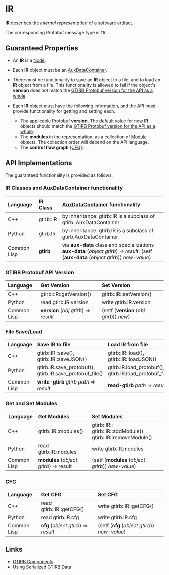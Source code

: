 IR
==========

**IR** describes the *internal representation* of a software artifact.

The corresponding Protobuf message type is `IR`.


Guaranteed Properties
---------------------

- An **IR** is a [Node](Node.md).

- Each **IR** object must be an [AuxDataContainer](AuxDataContainer.md).

- There must be functionality to save an **IR** object to a file, and
  to load an **IR** object from a file. This functionality is allowed
  to fail if the object's **version** does not match the [GTIRB
  Protobuf version for the API as a whole](Version.md).

- Each **IR** object must have the following information, and the API
  must provide functionality for getting and setting each.
  - The applicable Protobuf **version**.
    The default value for new **IR** objects should match the
    [GTIRB Protobuf version for the API as a whole](Version.md).
  - The **modules** in the representation, as a collection of
    [Module](Module.md) objects. The collection order will depend on
    the API language.
  - The **control flow graph** [(CFG)](CFG.md).


API Implementations
--------------------

The guaranteed functionality is provided as follows.

### IR Classes and AuxDataContainer functionality

| Language    | IR Class  | [AuxDataContainer](AuxDataContainer.md) functionality              |
|:------------|:----------|:-------------------------------------------------------------------|
| C++         | gtirb::IR | by inheritance: gtirb::IR is a subclass of gtirb::AuxDataContainer |
| Python      | gtirb.IR  | by inheritance: gtirb.IR is a subclass of gtirb.AuxDataContainer   |
| Common Lisp | **gtirb** | via **aux-data** class and specializations **aux-data** (*object* *gtirb*) => *result*, (setf (**aux-data** (*object* *gtirb*)) *new-value*) |


### GTIRB Protobuf API Version


| Language    | Get Version             | Set Version             |
|:------------|:------------------------|:------------------------|
| C++         | gtirb::IR::getVersion() | gtirb::IR::setVersion() |
| Python      | read gtirb.IR.version   | write gtirb.IR.version  |
| Common Lisp | **version** (*obj* *gtirb*) => *result* | (setf (**version** (*obj* *gtirb*)) *new*) |


### File Save/Load

| Language    | Save IR to file         | Load IR from file            |
|:------------|:------------------------|:------------------------|
| C++         | gtirb::IR::save(), gtirb::IR::saveJSON() | gtirb::IR::load(), gtirb::IR::loadJSON() |
| Python      | gtirb.IR.save_protobuf(), gtirb.IR.save_protobuf_file() | gtirb.IR.load_protobuf(), gtirb.IR.load_protobuf_file() |
| Common Lisp |  **write-gtirb** *gtirb* *path* => *result* | **read-gtirb** *path* => *result* |




### Get and Set Modules

| Language    | Get Modules                          | Set Modules            |
|-------------|:-------------------------------------|:-----------------------|
| C++         | gtirb::IR::modules()                 | gtirb::IR:: gtirb::IR::addModule(), gtirb::IR::removeModule() |
| Python      | read gtirb.IR.modules                | write gtirb.IR.modules |
| Common Lisp | **modules** (*object* *gtirb*) => result | (setf (**modules** (*object* *gtirb*)) *new-value*) |






### CFG


| Language    | Get CFG                  | Set CFG                   |
|:------------|:-------------------------|:--------------------------|
| C++         | read gtirb::IR::getCFG() | write gtirb::IR::getCFG() |
| Python      | read gtirb.IR.cfg        | write gtirb.IR.cfg        |
| Common Lisp | **cfg** (*object* *gtirb*) => *result* | (setf (**cfg** (*object* *gtirb*)) *new-value*) |


Links
--------------------

- [GTIRB Components](COMPONENTS.md)
- [Using Serialized GTIRB Data](../../PROTOBUF.md)
